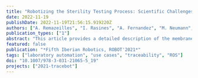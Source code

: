 ```yaml
---
title: "Robotizing the Sterility Testing Process: Scientific Challenges for Bringing Agile Robots into the Laboratory"
date: 2022-11-19
publishDate: 2022-11-19T21:56:15.919220Z
authors: ["A. Remazeilles", "I. Rasines", "A. Fernandez", "M. Neumann", "M. Beetz", "M. Grossard", "C. Hellingman", "C.-Helmut Coulon", "T. Cichon", "F. Gosselin", "M. Vincze"]
publication_types: ["1"]
abstract: "This article provides a detailed description of the membrane-based sterility testing process, the use case selected in the Horizon Europe project TraceBot for demonstrating the benefit of agile robotics in a laboratory setting and its interest for the pharmaceutical industry. Based on videos of human operators performing manually the sterility testing process, we detail its different steps, starting from a human perspective, with a more robotic approach in mind, and highlight the major atomic functionalities a robot should have for executing the process at hand. Together with the analysis of the process flow of actions, we also list all elements/objects involved, and analyse the technical and scientific challenges in this process and its application environment as well as in general pharmaceutical processes. Finally, with the objective to engage the community in collaborating and taking advantage of our use case study, the complete process flow description is made available on a website, together with associated data like the object’s meshes and a generic robotic setting in ROS environment."
featured: false
publication: "*Fifth Iberian Robotics, ROBOT'2021*"
tags: ["laboratory automation", "use cases", "traceability", "ROS"]
doi: "10.1007/978-3-031-21065-5_19"
projects: ["2021-tracebot"]
---
```

